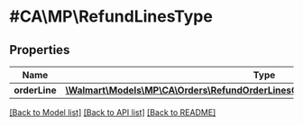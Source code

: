 # #CA\MP\RefundLinesType

## Properties

Name | Type | Description | Notes
------------ | ------------- | ------------- | -------------
**orderLine** | [**\Walmart\Models\MP\CA\Orders\RefundOrderLinesCARequestOrderLinesOrderLineInner[]**](RefundOrderLinesCARequestOrderLinesOrderLineInner.md) |  |


[[Back to Model list]](../) [[Back to API list]](../../Api/CA/MP) [[Back to README]](../../README.md)

